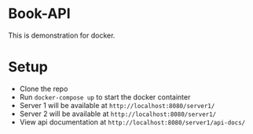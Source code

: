# Book-API
This is demonstration for docker.

# Setup
- Clone the repo
- Run `docker-compose up` to start the docker containter
- Server 1 will be available at `http://localhost:8080/server1/`
- Server 2 will be available at `http://localhost:8080/server1/`
- View api documentation at `http://localhost:8080/server1/api-docs/`
